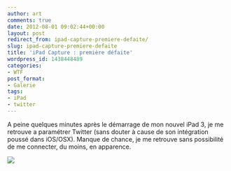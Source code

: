 ```yaml
---
author: art
comments: true
date: 2012-08-01 09:02:44+00:00
layout: post
redirect_from: ipad-capture-premiere-defaite/
slug: ipad-capture-premiere-defaite
title: 'iPad Capture : première défaite'
wordpress_id: 1438448489
categories:
- WTF
post_format:
- Galerie
tags:
- iPad
- twitter
---
```


A peine quelques minutes après le démarrage de mon nouvel iPad 3, je me retrouve a paramétrer Twitter (sans douter à cause de son intégration poussé dans iOS/OSX). Manque de chance, je me retrouve sans possibilité de me connecter, du moins, en apparence.

![](https://static.irz.fr/2012/07/IMG_00041.png)
